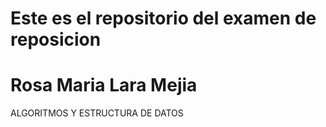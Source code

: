 # Este es el repositorio del examen de reposicion
# Rosa Maria Lara Mejia
ALGORITMOS Y ESTRUCTURA DE DATOS
